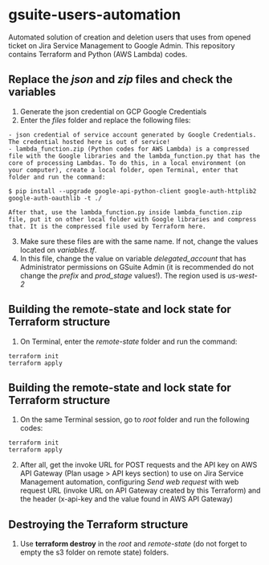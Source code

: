 # gsuite-users-automation
Automated solution of creation and deletion users that uses from opened ticket on Jira Service Management to Google Admin.
This repository contains Terraform and Python (AWS Lambda) codes.

## Replace the *json* and *zip* files and check the variables
1. Generate the json credential on GCP Google Credentials
2. Enter the *files* folder and replace the following files:
```
- json credential of service account generated by Google Credentials. The credential hosted here is out of service!
- lambda_function.zip (Python codes for AWS Lambda) is a compressed file with the Google libraries and the lambda_function.py that has the core of processing Lambdas. To do this, in a local environment (on your computer), create a local folder, open Terminal, enter that folder and run the command:

$ pip install --upgrade google-api-python-client google-auth-httplib2 google-auth-oauthlib -t ./

After that, use the lambda_function.py inside lambda_function.zip file, put it on other local folder with Google libraries and compress that. It is the compressed file used by Terraform here.
```
3. Make sure these files are with the same name. If not, change the values located on *variables.tf*.
4. In this file, change the value on variable *delegated_account* that has Administrator permissions on GSuite Admin (it is recommended do not change the *prefix* and *prod_stage* values!). The region used is *us-west-2*

## Building the remote-state and lock state for Terraform structure
1. On Terminal, enter the *remote-state* folder and run the command:
```
terraform init
terraform apply
```

## Building the remote-state and lock state for Terraform structure
1. On the same Terminal session, go to *root* folder and run the following codes:
```
terraform init
terraform apply
```
2. After all, get the invoke URL for POST requests and the API key on AWS API Gateway (Plan usage > API keys section) to use on Jira Service Management automation, configuring *Send web request* with web request URL (invoke URL on API Gateway created by this Terraform) and the header (x-api-key and the value found in AWS API Gateway)

## Destroying the Terraform structure
1. Use **terraform destroy** in the *root* and *remote-state* (do not forget to empty the s3 folder on remote state) folders.

